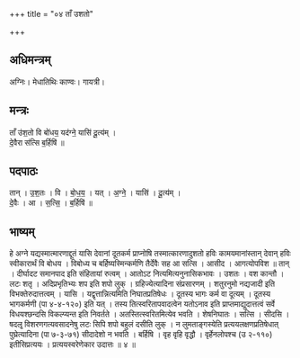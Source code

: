 +++
title = "०४ ताँ उशतो"

+++
## अधिमन्त्रम्
अग्निः। मेधातिथिः काण्वः। गायत्री।

## मन्त्रः
ताँ उ॑श॒तो वि बो॑धय॒ यद॑ग्ने॒ यासि॑ दू॒त्य॑म् ।  
दे॒वैरा स॑त्सि ब॒र्हिषि॑ ॥

## पदपाठः
तान् । उ॒श॒तः । वि । बो॒ध॒य॒ । यत् । अ॒ग्ने॒ । यासि॑ । दू॒त्य॑म् ।  
दे॒वैः । आ । स॒त्सि॒ । ब॒र्हिषि॑ ॥

## भाष्यम्
हे अग्ने यद्यस्मात्मारणाद्दूतं यासि देवानां दूतकर्म प्राप्नोषि तस्मात्कारणादुशतो हविः कामयमानांस्तान् देवान् हविः स्वीकारार्थं वि बोधय । विबोध्य च बर्हिष्यस्मिन्कर्मणि तैर्देवैः सह आ सत्सि । आसीद । आगत्योपविश ॥ तान् । दीर्घादट समानपाद इति संहितायां रुत्वम् । आतोऽट नित्यमित्यनुनासिकभावः । उशतः । वश कान्तौ । लटः शतृ । अदिप्रभृतिभ्यः शप इति शपो लुक् । ग्रहिज्येत्यादिना संप्रसारणम् । शतुरनुमो नद्यजादी इति विभक्तेरुदात्तत्वम् । यासि । यद्वृत्तान्नित्यमिति निघातप्रतिषेधः । दूतस्य भागः कर्म वा दूत्यम् । दूतस्य भागकर्मणी (पा ४-४-१२०) इति यत् । तस्य तित्स्वरितापवादत्वेन यतोऽनाव इति प्राप्तमाद्युदात्तत्वं सर्वे विधयश्छन्दसि विकल्प्यन्त इति निवर्तते । अतस्तित्स्वरितमित्येव भवति । शेषनिघातः । सत्सि । सीदसि । षदलृ् विशरणगत्यवसादनेषु लटः सिपि शपो बहुलं दसीति लुक् । न लुमताङ्गस्येति प्रत्ययलक्षणप्रतिषेधात् पुघ्रेत्यादिना (पा ७-३-७१) सीदादेशो न भवति । बर्हिषि । वृह वृहि वृद्धौ । वृर्हेनलोपश्च (उ २-११०) इतीसिप्रत्ययः । प्रत्ययस्वरेणेकार उदात्तः ॥ ४ ॥